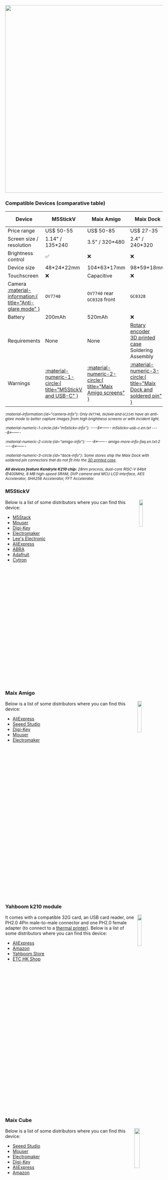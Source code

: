 <img src="../img/krux-devices.jpg" width="600">

### Compatible Devices (comparative table)

| Device | M5StickV | Maix Amigo | Maix Dock | Maix Bit | Yahboom k210 module | Maix Cube | WonderMV |
| ------------- | ------------- | ------------- | ------------- | ------------- | ------------- | ------------- | ------------- |
| Price range | US$ 50-55 | US$ 50-85 | US$ 27-35  | US$ 32-42 | US$ 45-61 | US$ 34-49 | US$ 58-86 |
| Screen size / resolution | 1.14" / 135*240 | 3.5" / 320*480 | 2.4" / 240*320 | 2.4" / 240*320 | 2" / 240*320 | 1.3" / 240*240 | 2" / 240*320 |
| Brightness control | :white_check_mark: | :x: | :x: | :x: | :x: | :white_check_mark: | :white_check_mark: |
| Device size | 48\*24\*22mm | 104\*63\*17mm | 98\*59\*18mm | 69\*84\*41mm | 57\*41\*17mm | 40\*40\*16mm | 59\*41\*17mm |
| Touchscreen  | :x: | Capacitive | :x: | :x: | Capacitive | :x: | Capacitive |
| Camera [:material-information:{ title="Anti-glare mode" }](#camera-info)  | `OV7740` | `OV7740` rear<br>`GC0328` front | `GC0328` | `OV2640` or<br>`OV5642` | `OV2640` <i style="font-size: 85%">(VER:1.0)</i> or<br>`GC2145` <i style="font-size: 85%">(VER:1.1)</i> | `OV7740` | `GC2145` |
| Battery  | 200mAh | 520mAh | :x: | :x: | :x: | 200mAh | :x: |
| Requirements | None | None | [Rotary encoder](https://duckduckgo.com/?q=ky-040)<br> [3D printed case](https://github.com/selfcustody/DockEncoderCase)<br> Soldering<br>Assembly | Buttons<br> [3D printed case](https://github.com/selfcustody/MaixBitCase)<br> Soldering<br>Assembly | None | None | None |
| Warnings  | [:material-numeric-1-circle:{ title="M5StickV and USB-C" }](#m5stickv-info) | [:material-numeric-2-circle:{ title="Maix Amigo screens" }](#amigo-info) | [:material-numeric-3-circle:{ title="Maix Dock and soldered pin" }](#dock-info) | Camera has<br> lens distortion | Micro USB | 3-Way button | None |

<i style="font-size: 85%">:material-information:{id="camera-info"}:
Only `OV7740`, `OV2640` and `GC2145` have an anti-glare mode to better capture images from high brightness screens or with incident light.
</i>

<i style="font-size: 85%">:material-numeric-1-circle:{id="m5stickv-info"}:
----8<----
m5stickv-usb-c.en.txt
----8<----
</i>

<i style="font-size: 85%">:material-numeric-2-circle:{id="amigo-info"}:
----8<----
amigo-more-info-faq.en.txt:2
----8<----
</i>

<i style="font-size: 85%">:material-numeric-3-circle:{id="dock-info"}:
Some stores ship the Maix Dock with soldered pin connectors that do not fit into the [3D printed case](https://github.com/selfcustody/DockEncoderCase).
</i>

<i style="font-size: 85%">**All devices feature Kendryte K210 chip:**
28nm process, dual-core RISC-V 64bit @400MHz, 8 MB high-speed SRAM, DVP camera and MCU LCD interface, AES Accelerator, SHA256 Accelerator, FFT Accelerator.
</i>

### M5StickV
<img src="../img/maixpy_m5stickv/logo-250.png" align="right" style="width: 15%;">

Below is a list of some distributors where you can find this device:

- [M5Stack](https://shop.m5stack.com/products/stickv)
- [Mouser](https://www.mouser.com/c/?q=m5stickv)
- [Digi-Key](https://www.digikey.com/en/products/detail/m5stack-technology-co-ltd/K027/10492135)
- [Electromaker](https://www.electromaker.io/shop/product/m5stickv-k210-ai-camera-without-wifi)
- [Lee's Electronic](https://leeselectronic.com/en/product/169940-m5stick-ai-camera-kendryte-k210-risc-v-core-no-wifi.html)
- [AliExpress](https://www.aliexpress.com/w/wholesale-m5stickv.html)
- [ABRA](https://abra-electronics.com/sensors/cameras/m5stickv-k210-ai-camera-ideal-for-machine-vision.html)
- [Adafruit](https://www.adafruit.com/product/4321)
- [Cytron](https://www.cytron.io/c-development-tools/c-fpga/p-m5stickv-k210-ai-camera-without-wifi)

<div style="clear: both"></div>

### Maix Amigo
<img src="../img/maixpy_amigo/logo-300.png" align="right" style="width: 16%;">

Below is a list of some distributors where you can find this device:

- [AliExpress](https://www.aliexpress.com/w/wholesale-sipeed-amigo.html)
- [Seeed Studio](https://www.seeedstudio.com/Sipeed-Maix-Amigo-p-4689.html)
- [Digi-Key](https://www.digikey.com/en/products/detail/seeed-technology-co-ltd/102110463/13168813)
- [Mouser](https://www.mouser.com/c/?q=sipeed)
- [Electromaker](https://www.electromaker.io/shop/search/sipeed)

<div style="clear: both"></div>

### Yahboom k210 module
<img src="../img/maixpy_yahboom/logo-312.png" align="right" style="width: 16%;">

It comes with a compatible 32G card, an USB card reader, one PH2.0 4Pin male-to-male connector and one PH2.0 female adapter (to connect to a [thermal printer](#optional-ttl-serial-thermal-printer)). Below is a list of some distributors where you can find this device:

- [AliExpress](https://www.aliexpress.com/w/wholesale-yahboom-k210-module.html)
- [Amazon](https://www.amazon.com/s?k=Yahboom+k210+module)
- [Yahboom Store](https://category.yahboom.net/collections/mb-module/products/k210-module)
- [ETC HK Shop](https://www.etchkshop.com/products/k210-module-ai-camera)

<div style="clear: both"></div>

### Maix Cube
<img src="../img/maixpy_cube/logo-400.png" align="right" style="width: 18%;">

Below is a list of some distributors where you can find this device:

- [Seeed Studio](https://www.seeedstudio.com/Sipeed-Maix-Cube-p-4553.html)
- [Mouser](https://www.mouser.com/c/?q=sipeed)
- [Electromaker](https://www.electromaker.io/shop/search/sipeed)
- [Digi-Key](https://www.digikey.com.br/en/products/filter/embedded-mcu-dsp-evaluation-boards/786?s=N4IgTCBcDaIM4EsAOBTFATEBdAvkA)
- [AliExpress](https://www.aliexpress.com/w/wholesale-sipeed-cube.html)
- [Amazon](https://www.amazon.com/s?k=k210+cube)

<div style="clear: both"></div>

### WonderMV
<img src="../img/maixpy_wonder_mv/logo-304.png" align="right" style="width: 16%;">

It comes with a compatible 32G card, an USB card reader, and two Molex 51004 4-pin male-to-male cable (to connect to a [thermal printer](#optional-ttl-serial-thermal-printer)). Below is a list of some distributors where you can find this device:

- [AliExpress](https://www.aliexpress.com/w/wholesale-k210-wondermv.html)
- [Amazon](https://www.amazon.com/s?k=k210+WonderMV)
- [Hiwonder Store](https://www.hiwonder.com/products/wondermv)
- [Ruten](https://www.ruten.com.tw/item/show?22351444721094)
- [飆機器人](https://shop.playrobot.com/products/veo0116)

<div style="clear: both"></div>

### Maix Dock and Maix Bit
<img src="../img/maixpy_dock/logo-302.png" align="right" style="width: 16%;">

For the DIYers, the Maix Dock and Maix Bit are also supported but will require sourcing the parts individually and building the device yourself.

Below are example implementations with instructions on how to recreate them:

- [https://github.com/selfcustody/DockEncoderCase](https://github.com/selfcustody/DockEncoderCase)
- [https://github.com/selfcustody/MaixBitCase](https://github.com/selfcustody/MaixBitCase)

Below is a list of some distributors where you can find these devices:

- [Mouser](https://www.mouser.com/c/?q=sipeed)
- [Electromaker](https://www.electromaker.io/shop/search/sipeed)
- [Digi-Key](https://www.digikey.com.br/en/products/filter/embedded-mcu-dsp-evaluation-boards/786?s=N4IgTCBcDaIM4EsAOBTFATEBdAvkA)
- [AliExpress](https://www.aliexpress.com/w/wholesale-sipeed-maix.html)
- [Amazon](https://www.amazon.com/s?k=sipeed+k210)

<div style="clear: both"></div>

## Other Parts
### USB-C or Micro USB Charge Cable
This will come with the device. It will be necessary to power, charge the device (if it has battery) and to initially flash the firmware.

### (Optional) MicroSD Card
----8<----
sd-card-info-faq.en.txt
----8<----
Yahboom will come with a compatible 32G card. The size of the SD card isn't important; anything over a few megabytes will be plenty.

### (Optional) TTL Serial Thermal Printer
----8<----
warning-printer.en.txt
----8<----

Krux has the capability to print all QR codes it generates, including those for mnemonics, xpubs, wallet backups, and signed PSBTs, using a locally-connected thermal printer via its serial port.

Many TTL serial thermal printers may be compatible, but currently, the [Goojprt QR203](https://www.aliexpress.com/w/wholesale-Goojprt-QR203.html) has the best support (except this printer only supports ASCII or Chinese characters, non-ASCII characters will be printed as Chinese). The [Adafruit printer starter pack](https://www.adafruit.com/product/600) can also be a convenient option to get started, as it includes all the necessary components for printing (except the conversion cable). To ensure proper functionality, enable the printer driver in the [Krux settings](./getting-started/settings.md/#thermal), set the Tx pin and baud rate value to either 19200 or 9600 (depends on the printer), as explained in this [Adafruit printer tutorial](https://learn.adafruit.com/mini-thermal-receipt-printer/first-test). You will need to connect the device's Tx to the printer's Rx and device's ground to the printer's ground, do not connect any other pins because a wrong connection may damage your device. The printer requires a dedicated power supply, typically with an output of 5 to 9V (or 12V) and capable of supplying at least 2A. For more information, [see this discussion](https://github.com/selfcustody/krux/discussions/312).

#### (Optional) Conversion Cable for Thermal Printer
To connect the printer to M5StickV, Amigo or Cube, you will need a [grove conversion cable](https://store-usa.arduino.cc/products/grove-4-pin-male-to-grove-4-pin-cable-5-pcs) with a 4-pin male Grove connector on one end (to connect to the device) and 4-pin male jumpers on the other end (to connect to the printer). Check your device and printer model connection first, Yahboom comes with PH2.0 4Pin female connector; Dock and Bit doesn't have a connector; WonderMV comes with [Molex 51004 4-pin connector](https://www.digikey.ca/en/products/detail/molex/0530150410/1785079) (used with smart servo). For a more reliable connection, it is recommended to cut and solder the wires of your custom cables instead of using jumpers. Here we have a description of some [inter-integrated circuit (I2C) connector standards](https://www.cable-tester.com/i2c-pin-out/).
